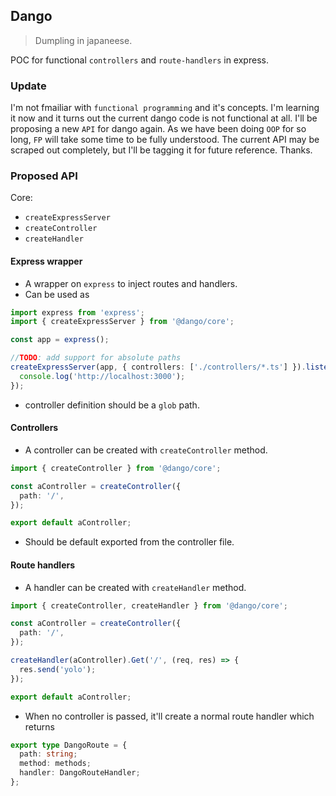 ## Dango

> Dumpling in japaneese.

POC for functional `controllers` and `route-handlers` in express.

### Update
I'm not fmailiar with `functional programming` and it's concepts. I'm learning it now and it turns out the current dango code is not functional at all. I'll be proposing a new `API` for dango again. As we have been doing `OOP` for so long, `FP` will take some time to be fully understood. The current API may be scraped out completely, but I'll be tagging it for future reference. Thanks. 

### Proposed API

Core:
- `createExpressServer`
- `createController`
- `createHandler`
#### Express wrapper

- A wrapper on `express` to inject routes and handlers.
- Can be used as 

```ts
import express from 'express';
import { createExpressServer } from '@dango/core';

const app = express();

//TODO: add support for absolute paths
createExpressServer(app, { controllers: ['./controllers/*.ts'] }).listen(3000, () => {
  console.log('http://localhost:3000');
});

```
- controller definition should be a `glob` path.

#### Controllers

- A controller can be created with `createController` method. 

```ts
import { createController } from '@dango/core';

const aController = createController({
  path: '/',
});

export default aController;
```
- Should be default exported from the controller file.

#### Route handlers

- A handler can be created with `createHandler` method.

```ts
import { createController, createHandler } from '@dango/core';

const aController = createController({
  path: '/',
});

createHandler(aController).Get('/', (req, res) => {
  res.send('yolo');
});

export default aController;
```
- When no controller is passed, it'll create a normal route handler which returns 

```ts
export type DangoRoute = {
  path: string;
  method: methods;
  handler: DangoRouteHandler;
};
```
